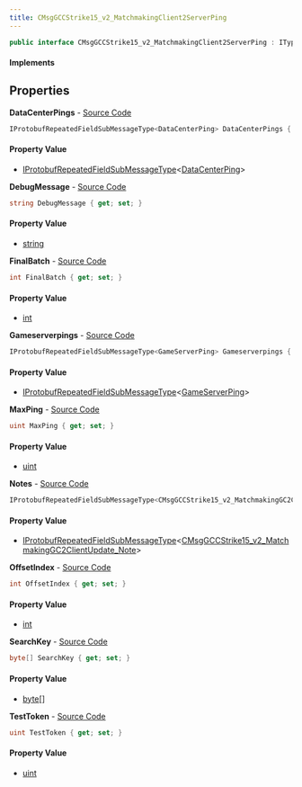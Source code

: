 ```yaml
---
title: CMsgGCCStrike15_v2_MatchmakingClient2ServerPing
---
```


```csharp
public interface CMsgGCCStrike15_v2_MatchmakingClient2ServerPing : ITypedProtobuf<CMsgGCCStrike15_v2_MatchmakingClient2ServerPing>, INativeHandle
```

#### Implements

## Properties

**DataCenterPings** - [Source Code](https://github.com/swiftly-solution/swiftlys2/blob/master/managed/src/SwiftlyS2.Generated/Protobufs/Interfaces/CMsgGCCStrike15_v2_MatchmakingClient2ServerPing.cs#L22)

```csharp
IProtobufRepeatedFieldSubMessageType<DataCenterPing> DataCenterPings { get; }
```

#### Property Value

- [IProtobufRepeatedFieldSubMessageType](/docs/api/shared/netmessages/iprotobufrepeatedfieldsubmessagetype-1)<[DataCenterPing](/docs/api/shared/protobufdefinitions/datacenterping)>

**DebugMessage** - [Source Code](https://github.com/swiftly-solution/swiftlys2/blob/master/managed/src/SwiftlyS2.Generated/Protobufs/Interfaces/CMsgGCCStrike15_v2_MatchmakingClient2ServerPing.cs#L37)

```csharp
string DebugMessage { get; set; }
```

#### Property Value

- [string](https://learn.microsoft.com/dotnet/api/system.string)

**FinalBatch** - [Source Code](https://github.com/swiftly-solution/swiftlys2/blob/master/managed/src/SwiftlyS2.Generated/Protobufs/Interfaces/CMsgGCCStrike15_v2_MatchmakingClient2ServerPing.cs#L19)

```csharp
int FinalBatch { get; set; }
```

#### Property Value

- [int](https://learn.microsoft.com/dotnet/api/system.int32)

**Gameserverpings** - [Source Code](https://github.com/swiftly-solution/swiftlys2/blob/master/managed/src/SwiftlyS2.Generated/Protobufs/Interfaces/CMsgGCCStrike15_v2_MatchmakingClient2ServerPing.cs#L13)

```csharp
IProtobufRepeatedFieldSubMessageType<GameServerPing> Gameserverpings { get; }
```

#### Property Value

- [IProtobufRepeatedFieldSubMessageType](/docs/api/shared/netmessages/iprotobufrepeatedfieldsubmessagetype-1)<[GameServerPing](/docs/api/shared/protobufdefinitions/gameserverping)>

**MaxPing** - [Source Code](https://github.com/swiftly-solution/swiftlys2/blob/master/managed/src/SwiftlyS2.Generated/Protobufs/Interfaces/CMsgGCCStrike15_v2_MatchmakingClient2ServerPing.cs#L25)

```csharp
uint MaxPing { get; set; }
```

#### Property Value

- [uint](https://learn.microsoft.com/dotnet/api/system.uint32)

**Notes** - [Source Code](https://github.com/swiftly-solution/swiftlys2/blob/master/managed/src/SwiftlyS2.Generated/Protobufs/Interfaces/CMsgGCCStrike15_v2_MatchmakingClient2ServerPing.cs#L34)

```csharp
IProtobufRepeatedFieldSubMessageType<CMsgGCCStrike15_v2_MatchmakingGC2ClientUpdate_Note> Notes { get; }
```

#### Property Value

- [IProtobufRepeatedFieldSubMessageType](/docs/api/shared/netmessages/iprotobufrepeatedfieldsubmessagetype-1)<[CMsgGCCStrike15_v2_MatchmakingGC2ClientUpdate_Note](/docs/api/shared/protobufdefinitions/cmsggccstrike15_v2_matchmakinggc2clientupdate_note)>

**OffsetIndex** - [Source Code](https://github.com/swiftly-solution/swiftlys2/blob/master/managed/src/SwiftlyS2.Generated/Protobufs/Interfaces/CMsgGCCStrike15_v2_MatchmakingClient2ServerPing.cs#L16)

```csharp
int OffsetIndex { get; set; }
```

#### Property Value

- [int](https://learn.microsoft.com/dotnet/api/system.int32)

**SearchKey** - [Source Code](https://github.com/swiftly-solution/swiftlys2/blob/master/managed/src/SwiftlyS2.Generated/Protobufs/Interfaces/CMsgGCCStrike15_v2_MatchmakingClient2ServerPing.cs#L31)

```csharp
byte[] SearchKey { get; set; }
```

#### Property Value

- [byte](https://learn.microsoft.com/dotnet/api/system.byte)[]

**TestToken** - [Source Code](https://github.com/swiftly-solution/swiftlys2/blob/master/managed/src/SwiftlyS2.Generated/Protobufs/Interfaces/CMsgGCCStrike15_v2_MatchmakingClient2ServerPing.cs#L28)

```csharp
uint TestToken { get; set; }
```

#### Property Value

- [uint](https://learn.microsoft.com/dotnet/api/system.uint32)

